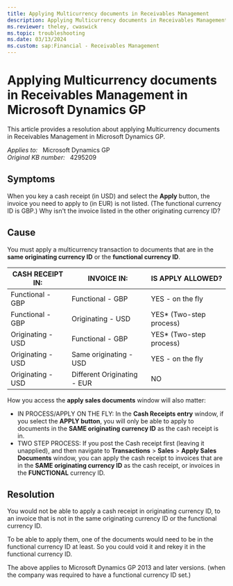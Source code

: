 ```yaml
---
title: Applying Multicurrency documents in Receivables Management
description: Applying Multicurrency documents in Receivables Management in Microsoft Dynamics GP.
ms.reviewer: theley, cwaswick
ms.topic: troubleshooting
ms.date: 03/13/2024
ms.custom: sap:Financial - Receivables Management
---
```

# Applying Multicurrency documents in Receivables Management in Microsoft Dynamics GP

This article provides a resolution about applying Multicurrency documents in Receivables Management in Microsoft Dynamics GP.

_Applies to:_ &nbsp; Microsoft Dynamics GP  
_Original KB number:_ &nbsp; 4295209

## Symptoms

When you key a cash receipt (in USD) and select the **Apply** button, the invoice you need to apply to (in EUR) is not listed. (The functional currency ID is GBP.) Why isn't the invoice listed in the other originating currency ID?

## Cause

You must apply a multicurrency transaction to documents that are in the **same originating currency ID** or the **functional currency ID**.

|CASH RECEIPT IN:|INVOICE IN:|IS APPLY ALLOWED?|
|---|---|---|
|Functional - GBP|Functional - GBP|YES - on the fly|
|Functional - GBP|Originating - USD|YES*  (Two-step process)|
|Originating - USD|Functional - GBP|YES*  (Two-step process)|
|Originating - USD|Same originating - USD|YES - on the fly|
|Originating - USD|Different Originating - EUR|NO|
  
  How you access the **apply sales documents** window will also matter:

- IN PROCESS/APPLY ON THE FLY: In the **Cash Receipts entry** window, if you select the **APPLY button**, you will only be able to apply to documents in the **SAME originating currency ID** as the cash receipt is in.
- TWO STEP PROCESS: If you post the Cash receipt first (leaving it unapplied), and then navigate to **Transactions** > **Sales** > **Apply Sales Documents** window, you can apply the cash receipt to invoices that are in the **SAME originating currency ID** as the cash receipt, or invoices in the **FUNCTIONAL** currency ID.  

## Resolution

You would not be able to apply a cash receipt in originating currency ID, to an invoice that is not in the same originating currency ID or the functional currency ID.

To be able to apply them, one of the documents would need to be in the functional currency ID at least. So you could void it and rekey it in the functional currency ID.

The above applies to Microsoft Dynamics GP 2013 and later versions.  (when the company was required to have a functional currency ID set.)
